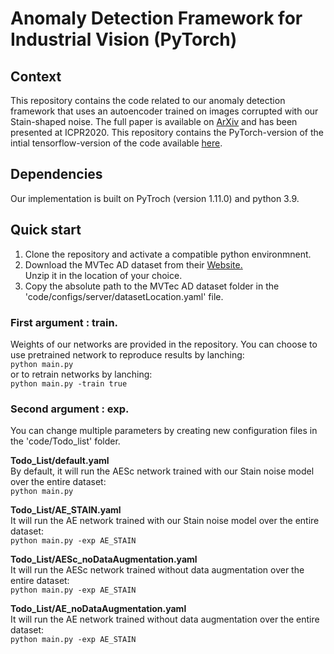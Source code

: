 # Anomaly Detection Framework for Industrial Vision (PyTorch)

## Context 

This repository contains the code related to our anomaly detection framework that uses an autoencoder trained on images corrupted with our Stain-shaped noise. The full paper is available on [ArXiv](https://arxiv.org/abs/2008.12977) and has been presented at ICPR2020. 
This repository contains the PyTorch-version of the intial tensorflow-version of the code available [here](https://github.com/anncollin/AnomalyDetection-Keras).

## Dependencies
Our implementation is built on PyTroch (version 1.11.0) and python 3.9. 

## Quick start
<ol>
  <li>Clone the repository and activate a compatible python environmnent. </li>
  <li>Download the MVTec AD dataset from their <a href="https://www.mvtec.com/company/research/datasets/mvtec-ad"> Website. </a> </li> Unzip it in the location of your choice.
  <li>Copy the absolute path to the MVTec AD dataset folder in the 'code/configs/server/datasetLocation.yaml' file.</li>
</ol> 

### First argument : train. 
Weights of our networks are provided in the repository. You can choose to use pretrained network to reproduce results by lanching: <br>
`python main.py`<br>
or to retrain networks by lanching: <br>
`python main.py -train true` <br>

### Second argument : exp. 
You can change multiple parameters by creating new configuration files in the 'code/Todo_list' folder. <br>

**Todo_List/default.yaml** <br>
By default, it will run the AESc network trained with our Stain noise model over the entire dataset: <br>
`python main.py`<br>

**Todo_List/AE_STAIN.yaml** <br>
It will run the AE network trained with our Stain noise model over the entire dataset: <br>
`python main.py -exp AE_STAIN `<br>

**Todo_List/AESc_noDataAugmentation.yaml** <br>
It will run the AESc network trained without data augmentation over the entire dataset: <br>
`python main.py -exp AE_STAIN `<br>

**Todo_List/AE_noDataAugmentation.yaml** <br>
It will run the AE network trained without data augmentation over the entire dataset: <br>
`python main.py -exp AE_STAIN `<br>
